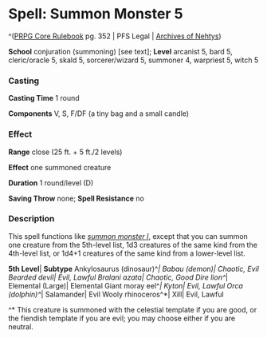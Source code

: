 # Spell: Summon Monster 5

^([PRPG Core Rulebook][ss-summon-monster-5] pg. 352 | PFS Legal | [Archives of Nehtys][sn-summon-monster-5])

**School** conjuration (summoning) [see text]; **Level** arcanist 5, bard 5, cleric/oracle 5, skald 5, sorcerer/wizard 5, summoner 4, warpriest 5, witch 5

### Casting

**Casting Time** 1 round

**Components** V, S, F/DF (a tiny bag and a small candle)

### Effect

**Range** close (25 ft. + 5 ft./2 levels)

**Effect** one summoned creature

**Duration** 1 round/level (D)

**Saving Throw** none; **Spell Resistance** no

### Description

This spell functions like _[summon monster I]_, except that you can summon one creature from the 5th-level list, 1d3 creatures of the same kind from the 4th-level list, or 1d4+1 creatures of the same kind from a lower-level list.

**5th Level**| **Subtype**
Ankylosaurus (dinosaur)^*| &#009;
Babau (demon)| Chaotic, Evil
Bearded devil| Evil, Lawful
Bralani azata| Chaotic, Good
Dire lion^*| &#009;
Elemental (Large)| Elemental
Giant moray eel^*| &#009;
Kyton| Evil, Lawful
Orca (dolphin)^*| &#009;
Salamander| Evil
Wooly rhinoceros^*| &#009;
Xill| Evil, Lawful

^* This creature is summoned with the celestial template if you are good, or the fiendish template if you are evil; you may choose either if you are neutral.

[ss-summon-monster-5]: http://paizo.com/pathfinderRPG/v57
[sn-summon-monster-5]: http://www.archivesofnethys.com/SpellDisplay.aspx?ItemName=Summon%20Monster%205
[summon monster I]: http://www.archivesofnethys.com/SpellDisplay.aspx?ItemName=Summon%20Monster%201
